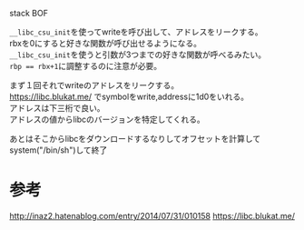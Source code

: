 stack BOF

`__libc_csu_init`を使ってwriteを呼び出して、アドレスをリークする。  
rbxを0にすると好きな関数が呼び出せるようになる。  
`__libc_csu_init`を使うと引数が3つまでの好きな関数が呼べるみたい。  
`rbp == rbx+1`に調整するのに注意が必要。  

まず１回それでwriteのアドレスをリークする。  
https://libc.blukat.me/ でsymbolをwrite,addressに1d0をいれる。  
アドレスは下三桁で良い。  
アドレスの値からlibcのバージョンを特定してくれる。  

あとはそこからlibcをダウンロードするなりしてオフセットを計算してsystem("/bin/sh")して終了  

# 参考
http://inaz2.hatenablog.com/entry/2014/07/31/010158
https://libc.blukat.me/
